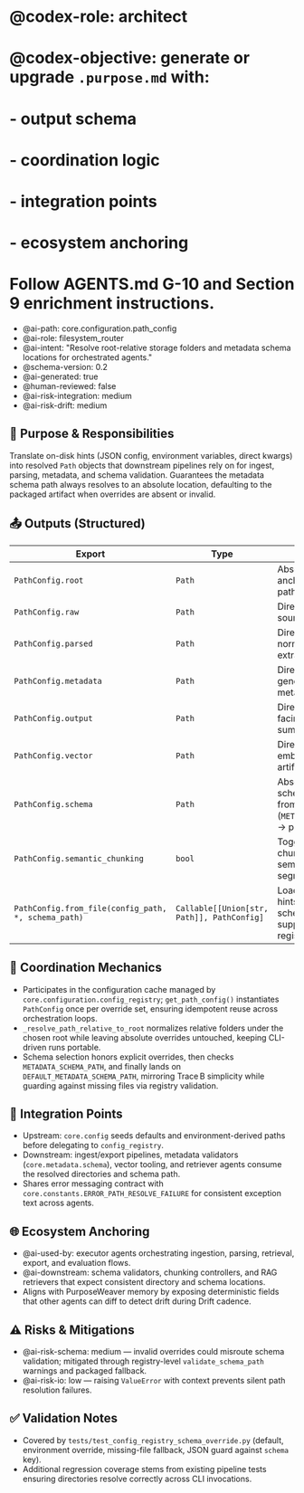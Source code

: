 # @codex-role: architect
# @codex-objective: generate or upgrade `.purpose.md` with:
# - output schema
# - coordination logic
# - integration points
# - ecosystem anchoring
# Follow AGENTS.md G-10 and Section 9 enrichment instructions.

- @ai-path: core.configuration.path_config
- @ai-role: filesystem_router
- @ai-intent: "Resolve root-relative storage folders and metadata schema locations for orchestrated agents."
- @schema-version: 0.2
- @ai-generated: true
- @human-reviewed: false
- @ai-risk-integration: medium
- @ai-risk-drift: medium

## 🎯 Purpose & Responsibilities
Translate on-disk hints (JSON config, environment variables, direct kwargs) into resolved `Path` objects that downstream pipelines rely on for ingest, parsing, metadata, and schema validation. Guarantees the metadata schema path always resolves to an absolute location, defaulting to the packaged artifact when overrides are absent or invalid.

## 📤 Outputs (Structured)
| Export | Type | Description |
| --- | --- | --- |
| `PathConfig.root` | `Path` | Absolute project root anchoring relative paths. |
| `PathConfig.raw` | `Path` | Directory for raw source documents. |
| `PathConfig.parsed` | `Path` | Directory containing normalized `.txt` extracts. |
| `PathConfig.metadata` | `Path` | Directory for generated `.meta.json` metadata. |
| `PathConfig.output` | `Path` | Directory for user-facing exports (plots, summaries). |
| `PathConfig.vector` | `Path` | Directory for embedding/vector artifacts. |
| `PathConfig.schema` | `Path` | Absolute metadata schema path resolved from override → env (`METADATA_SCHEMA_PATH`) → packaged default. |
| `PathConfig.semantic_chunking` | `bool` | Toggle used by chunking agents for semantic segmentation. |
| `PathConfig.from_file(config_path, *, schema_path)` | `Callable[[Union[str, Path]], PathConfig]` | Loader merging JSON hints with optional schema override supplied by the registry. |

## 🔄 Coordination Mechanics
- Participates in the configuration cache managed by `core.configuration.config_registry`; `get_path_config()` instantiates `PathConfig` once per override set, ensuring idempotent reuse across orchestration loops.
- `_resolve_path_relative_to_root` normalizes relative folders under the chosen root while leaving absolute overrides untouched, keeping CLI-driven runs portable.
- Schema selection honors explicit overrides, then checks `METADATA_SCHEMA_PATH`, and finally lands on `DEFAULT_METADATA_SCHEMA_PATH`, mirroring Trace B simplicity while guarding against missing files via registry validation.

## 🔗 Integration Points
- Upstream: `core.config` seeds defaults and environment-derived paths before delegating to `config_registry`.
- Downstream: ingest/export pipelines, metadata validators (`core.metadata.schema`), vector tooling, and retriever agents consume the resolved directories and schema path.
- Shares error messaging contract with `core.constants.ERROR_PATH_RESOLVE_FAILURE` for consistent exception text across agents.

## 🌐 Ecosystem Anchoring
- @ai-used-by: executor agents orchestrating ingestion, parsing, retrieval, export, and evaluation flows.
- @ai-downstream: schema validators, chunking controllers, and RAG retrievers that expect consistent directory and schema locations.
- Aligns with PurposeWeaver memory by exposing deterministic fields that other agents can diff to detect drift during Drift cadence.

## ⚠️ Risks & Mitigations
- @ai-risk-schema: medium — invalid overrides could misroute schema validation; mitigated through registry-level `validate_schema_path` warnings and packaged fallback.
- @ai-risk-io: low — raising `ValueError` with context prevents silent path resolution failures.

## ✅ Validation Notes
- Covered by `tests/test_config_registry_schema_override.py` (default, environment override, missing-file fallback, JSON guard against `schema` key).
- Additional regression coverage stems from existing pipeline tests ensuring directories resolve correctly across CLI invocations.
